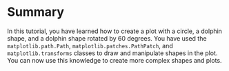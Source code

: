 # Summary

In this tutorial, you have learned how to create a plot with a circle, a dolphin shape, and a dolphin shape rotated by 60 degrees. You have used the `matplotlib.path.Path`, `matplotlib.patches.PathPatch`, and `matplotlib.transforms` classes to draw and manipulate shapes in the plot. You can now use this knowledge to create more complex shapes and plots.
